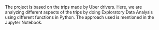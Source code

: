 
The project is based on the trips made by Uber drivers. Here, we are analyzing different aspects of the trips by doing Exploratory Data Analysis using different functions in Python. The approach used is mentioned in the Jupyter Notebook. 

